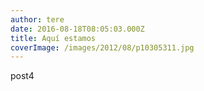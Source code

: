 ```yaml
---
author: tere
date: 2016-08-18T08:05:03.000Z
title: Aquí estamos
coverImage: /images/2012/08/p10305311.jpg
---
```


post4
